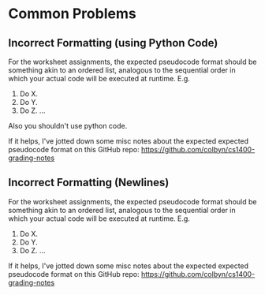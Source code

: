 # Common Problems

## Incorrect Formatting (using Python Code)

For the worksheet assignments, the expected pseudocode format should be something akin to an ordered list, analogous to the sequential order in which your actual code will be executed at runtime. E.g.
1. Do X.
2. Do Y.
3. Do Z. 
…

Also you shouldn't use python code.

If it helps, I've jotted down some misc notes about the expected expected pseudocode format on this GitHub repo: https://github.com/colbyn/cs1400-grading-notes


## Incorrect Formatting (Newlines)

For the worksheet assignments, the expected pseudocode format should be something akin to an ordered list, analogous to the sequential order in which your actual code will be executed at runtime. E.g.
1. Do X.
2. Do Y.
3. Do Z. 
…

If it helps, I've jotted down some misc notes about the expected expected pseudocode format on this GitHub repo: https://github.com/colbyn/cs1400-grading-notes